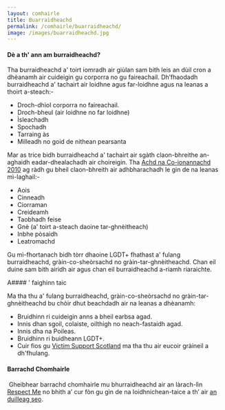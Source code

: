 ```yaml
---
layout: comhairle
title: Buarraidheachd
permalink: /comhairle/buarraidheachd/
image: /images/buarraidheachd.jpg
---
```


#### Dè a th' ann am burraidheachd?

Tha burraidheachd a' toirt iomradh air giùlan sam bith leis an dùil cron a dhèanamh air cuideigin gu corporra no gu faireachail. Dh’fhaodadh burraidheachd a' tachairt air loidhne agus far-loidhne agus na leanas a thoirt a-steach:-

*   Droch-dhìol corporra no faireachail.
*   Droch-bheul (air loidhne no far loidhne)
*   Ìsleachadh
*   Spochadh
*   Tarraing às
*   Milleadh no goid de nithean pearsanta

Mar as trice bidh burraidheachd a' tachairt air sgàth claon-bhreithe an-aghaidh eadar-dhealachadh air choireigin. Tha [Achd na Co-ionannachd 2010]({{site.baseurl}}/comhairle/coirichean-reachdas/) ag ràdh gu bheil claon-bhreith air adhbharachadh le gin de na leanas mì-laghail:-

*   Aois
*   Cinneadh
*   Ciorraman
*   Creideamh
*   Taobhadh feise
*   Gnè (a' toirt a-steach daoine tar-ghnèitheach)
*   Inbhe pòsaidh
*   Leatromachd

Gu mì-fhortanach bidh tòrr dhaoine LGDT+ fhathast a' fulang burraidheachd, gràin-co-sheòrsachd no gràin-tar-ghnèitheachd. Chan eil duine sam bith airidh air agus chan eil burraidheachd a-riamh riaraichte.

A#### ' faighinn taic

Ma tha thu a' fulang burraidheachd, gràin-co-sheòrsachd no gràin-tar-ghnèitheachd bu chòir dhut beachdadh air na leanas a dhèanamh:

*   Bruidhinn ri cuideigin anns a bheil earbsa agad.
*   Innis dhan sgoil, colaiste, oilthigh no neach-fastaidh agad.
*   Innis dha na Poileas.
*   Bruidhinn ri buidheann LGDT+.
*   Cuir fios gu [Victim Support Scotland](http://www.victimsupportsco.org.uk) ma tha thu air eucoir gràineil a dh'fhulang.

#### Barrachd Chomhairle
 Gheibhear barrachd chomhairle mu bhurraidheachd air an làrach-lìn [Respect Me](http://www.respectme.org.uk) no bhith a’ cur fòn gu gìn de na loidhnichean-taice a th’ air [an duilleag seo]({{site.baseurl}}/comhairle/).